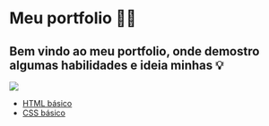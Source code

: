 # Meu portfolio  👨‍💻 

## Bem vindo ao meu portfolio, onde demostro algumas habilidades e ideia minhas 💡

<img src="https://img.shields.io/static/v1?label=React/NodeJS&message=Victor Gabriel&color=22223B&style=for-the-badge&logo=ghost"/>


* [HTML básico](https://www.w3schools.com/html/)
* [CSS básico](https://developer.mozilla.org/pt-BR/docs/Web/CSS)
